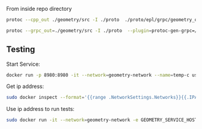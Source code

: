 From inside repo directory

```bash
protoc --cpp_out ./geometry/src -I ./proto  ./proto/epl/grpc/geometry_operators.proto ./proto/epl/protobuf/geometry.proto
```

```bash
protoc --grpc_out=./geometry/src -I ./proto  --plugin=protoc-gen-grpc=/usr/local/bin/grpc_cpp_plugin ./proto/epl/grpc/geometry_operators.proto
```
    

## Testing

Start Service:
```bash
docker run -p 8980:8980 -it --network=geometry-network --name=temp-c us.gcr.io/echoparklabs/geometry-service-java
```

Get ip address:
```bash
sudo docker inspect --format='{{range .NetworkSettings.Networks}}{{.IPAddress}}{{end}}' temp-c
```

Use ip address to run tests:
```bash
sudo docker run -it --network=geometry-network -e GEOMETRY_SERVICE_HOST=172.18.0.2:8980 temp-i /bin/bash -c "cd geometry-test; ./unitTest"
```
